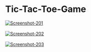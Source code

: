 # Tic-Tac-Toe-Game
<a href="https://ibb.co/C58mgfp"><img src="https://i.ibb.co/4ZtKzHw/Screenshot-201.png" alt="Screenshot-201" border="0"></a>
<br></br>
<a href="https://ibb.co/h1qdLxq"><img src="https://i.ibb.co/Kz1sbc1/Screenshot-202.png" alt="Screenshot-202" border="0"></a>
<br></br>
<a href="https://ibb.co/FVxfJDx"><img src="https://i.ibb.co/9t8f2r8/Screenshot-203.png" alt="Screenshot-203" border="0"></a>

